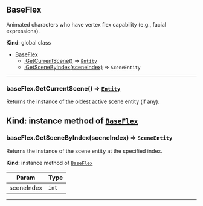 <a name="BaseFlex"></a>

## BaseFlex
Animated characters who have vertex flex capability (e.g., facial expressions).

**Kind**: global class  

* [BaseFlex](#BaseFlex)
    * [.GetCurrentScene()](#BaseFlex+GetCurrentScene) ⇒ [<code>Entity</code>](#Entity)
    * [.GetSceneByIndex(sceneIndex)](#BaseFlex+GetSceneByIndex) ⇒ <code>SceneEntity</code>

---
<a name="BaseFlex+GetCurrentScene"></a>

### baseFlex.GetCurrentScene() ⇒ [<code>Entity</code>](#Entity)
Returns the instance of the oldest active scene entity (if any).

**Kind**: instance method of [<code>BaseFlex</code>](#BaseFlex)  
---
<a name="BaseFlex+GetSceneByIndex"></a>

### baseFlex.GetSceneByIndex(sceneIndex) ⇒ <code>SceneEntity</code>
Returns the instance of the scene entity at the specified index.

**Kind**: instance method of [<code>BaseFlex</code>](#BaseFlex)  

| Param | Type |
| --- | --- |
| sceneIndex | <code>int</code> | 

---
